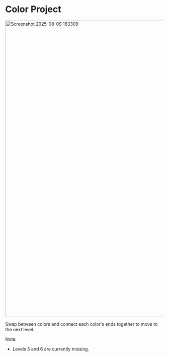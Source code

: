 # Color Project

<img width="1219" height="939" alt="Screenshot 2025-08-09 163309" src="https://github.com/user-attachments/assets/8fcafa10-5f9a-451e-a082-f625a35094ba" />

Swap between colors and connect each color's ends together to move to the next level.

Note:
- Levels 5 and 6 are currently missing.
